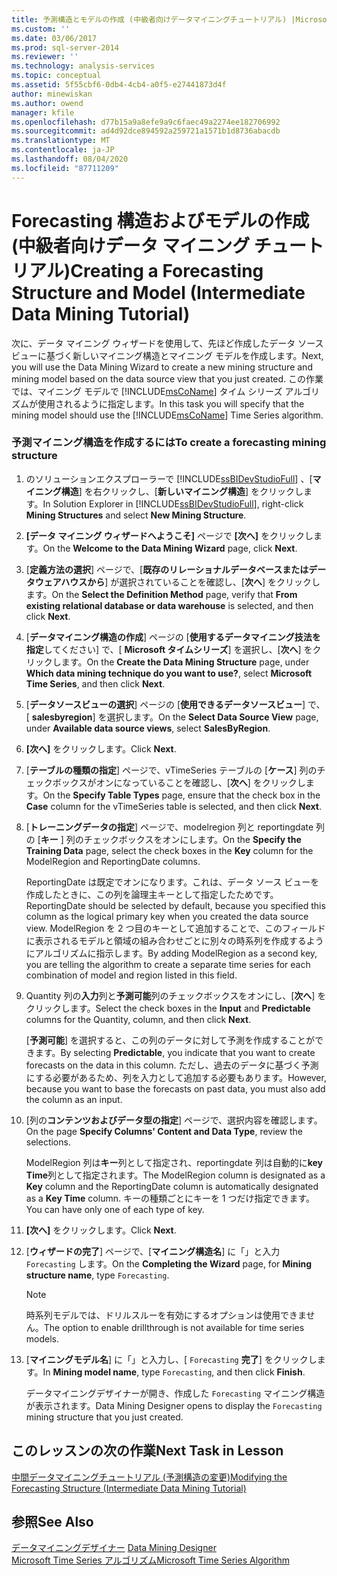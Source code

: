 ```yaml
---
title: 予測構造とモデルの作成 (中級者向けデータマイニングチュートリアル) |Microsoft Docs
ms.custom: ''
ms.date: 03/06/2017
ms.prod: sql-server-2014
ms.reviewer: ''
ms.technology: analysis-services
ms.topic: conceptual
ms.assetid: 5f55cbf6-0db4-4cb4-a0f5-e27441873d4f
author: minewiskan
ms.author: owend
manager: kfile
ms.openlocfilehash: d77b15a9a8efe9a9c6faec49a2274ee182706992
ms.sourcegitcommit: ad4d92dce894592a259721a1571b1d8736abacdb
ms.translationtype: MT
ms.contentlocale: ja-JP
ms.lasthandoff: 08/04/2020
ms.locfileid: "87711209"
---
```

# <a name="creating-a-forecasting-structure-and-model-intermediate-data-mining-tutorial"></a><span data-ttu-id="7ffa7-102">Forecasting 構造およびモデルの作成 (中級者向けデータ マイニング チュートリアル)</span><span class="sxs-lookup"><span data-stu-id="7ffa7-102">Creating a Forecasting Structure and Model (Intermediate Data Mining Tutorial)</span></span>
  <span data-ttu-id="7ffa7-103">次に、データ マイニング ウィザードを使用して、先ほど作成したデータ ソース ビューに基づく新しいマイニング構造とマイニング モデルを作成します。</span><span class="sxs-lookup"><span data-stu-id="7ffa7-103">Next, you will use the Data Mining Wizard to create a new mining structure and mining model based on the data source view that you just created.</span></span> <span data-ttu-id="7ffa7-104">この作業では、マイニング モデルで [!INCLUDE[msCoName](../includes/msconame-md.md)] タイム シリーズ アルゴリズムが使用されるように指定します。</span><span class="sxs-lookup"><span data-stu-id="7ffa7-104">In this task you will specify that the mining model should use the [!INCLUDE[msCoName](../includes/msconame-md.md)] Time Series algorithm.</span></span>  
  
### <a name="to-create-a-forecasting-mining-structure"></a><span data-ttu-id="7ffa7-105">予測マイニング構造を作成するには</span><span class="sxs-lookup"><span data-stu-id="7ffa7-105">To create a forecasting mining structure</span></span>  
  
1.  <span data-ttu-id="7ffa7-106">のソリューションエクスプローラーで [!INCLUDE[ssBIDevStudioFull](../includes/ssbidevstudiofull-md.md)] 、[**マイニング構造**] を右クリックし、[**新しいマイニング構造**] をクリックします。</span><span class="sxs-lookup"><span data-stu-id="7ffa7-106">In Solution Explorer in [!INCLUDE[ssBIDevStudioFull](../includes/ssbidevstudiofull-md.md)], right-click **Mining Structures** and select **New Mining Structure**.</span></span>  
  
2.  <span data-ttu-id="7ffa7-107">**[データ マイニング ウィザードへようこそ]** ページで **[次へ]** をクリックします。</span><span class="sxs-lookup"><span data-stu-id="7ffa7-107">On the **Welcome to the Data Mining Wizard** page, click **Next**.</span></span>  
  
3.  <span data-ttu-id="7ffa7-108">[**定義方法の選択**] ページで、[**既存のリレーショナルデータベースまたはデータウェアハウスから**] が選択されていることを確認し、[**次へ**] をクリックします。</span><span class="sxs-lookup"><span data-stu-id="7ffa7-108">On the **Select the Definition Method** page, verify that **From existing relational database or data warehouse** is selected, and then click **Next**.</span></span>  
  
4.  <span data-ttu-id="7ffa7-109">[**データマイニング構造の作成**] ページの [**使用するデータマイニング技法を指定**してください] で、[ **Microsoft タイムシリーズ**] を選択し、[**次へ**] をクリックします。</span><span class="sxs-lookup"><span data-stu-id="7ffa7-109">On the **Create the Data Mining Structure** page, under **Which data mining technique do you want to use?**, select **Microsoft Time Series**, and then click **Next**.</span></span>  
  
5.  <span data-ttu-id="7ffa7-110">[**データソースビューの選択**] ページの [**使用できるデータソースビュー**] で、[ **salesbyregion**] を選択します。</span><span class="sxs-lookup"><span data-stu-id="7ffa7-110">On the **Select Data Source View** page, under **Available data source views**, select **SalesByRegion**.</span></span>  
  
6.  <span data-ttu-id="7ffa7-111">**[次へ]** をクリックします。</span><span class="sxs-lookup"><span data-stu-id="7ffa7-111">Click **Next**.</span></span>  
  
7.  <span data-ttu-id="7ffa7-112">[**テーブルの種類の指定**] ページで、vTimeSeries テーブルの [**ケース**] 列のチェックボックスがオンになっていることを確認し、[**次へ**] をクリックします。</span><span class="sxs-lookup"><span data-stu-id="7ffa7-112">On the **Specify Table Types** page, ensure that the check box in the **Case** column for the vTimeSeries table is selected, and then click **Next**.</span></span>  
  
8.  <span data-ttu-id="7ffa7-113">[**トレーニングデータの指定**] ページで、modelregion 列と reportingdate 列の [**キー** ] 列のチェックボックスをオンにします。</span><span class="sxs-lookup"><span data-stu-id="7ffa7-113">On the **Specify the Training Data** page, select the check boxes in the **Key** column for the ModelRegion and ReportingDate columns.</span></span>  
  
     <span data-ttu-id="7ffa7-114">ReportingDate は既定でオンになります。これは、データ ソース ビューを作成したときに、この列を論理主キーとして指定したためです。</span><span class="sxs-lookup"><span data-stu-id="7ffa7-114">ReportingDate should be selected by default, because you specified this column as the logical primary key when you created the data source view.</span></span> <span data-ttu-id="7ffa7-115">ModelRegion を 2 つ目のキーとして追加することで、このフィールドに表示されるモデルと領域の組み合わせごとに別々の時系列を作成するようにアルゴリズムに指示します。</span><span class="sxs-lookup"><span data-stu-id="7ffa7-115">By adding ModelRegion as a second key, you are telling the algorithm to create a separate time series for each combination of model and region listed in this field.</span></span>  
  
9. <span data-ttu-id="7ffa7-116">Quantity 列の**入力**列と**予測可能**列のチェックボックスをオンにし、[**次へ**] をクリックします。</span><span class="sxs-lookup"><span data-stu-id="7ffa7-116">Select the check boxes in the **Input** and **Predictable** columns for the Quantity, column, and then click **Next**.</span></span>  
  
     <span data-ttu-id="7ffa7-117">[**予測可能**] を選択すると、この列のデータに対して予測を作成することができます。</span><span class="sxs-lookup"><span data-stu-id="7ffa7-117">By selecting **Predictable**, you indicate that you want to create forecasts on the data in this column.</span></span> <span data-ttu-id="7ffa7-118">ただし、過去のデータに基づく予測にする必要があるため、列を入力として追加する必要もあります。</span><span class="sxs-lookup"><span data-stu-id="7ffa7-118">However, because you want to base the forecasts on past data, you must also add the column as an input.</span></span>  
  
10. <span data-ttu-id="7ffa7-119">[列の**コンテンツおよびデータ型の指定**] ページで、選択内容を確認します。</span><span class="sxs-lookup"><span data-stu-id="7ffa7-119">On the page **Specify Columns' Content and Data Type**, review the selections.</span></span>  
  
     <span data-ttu-id="7ffa7-120">ModelRegion 列は**キー**列として指定され、reportingdate 列は自動的に**key Time**列として指定されます。</span><span class="sxs-lookup"><span data-stu-id="7ffa7-120">The ModelRegion column is designated as a **Key** column and the ReportingDate column is automatically designated as a **Key Time** column.</span></span> <span data-ttu-id="7ffa7-121">キーの種類ごとにキーを 1 つだけ指定できます。</span><span class="sxs-lookup"><span data-stu-id="7ffa7-121">You can have only one of each type of key.</span></span>  
  
11. <span data-ttu-id="7ffa7-122">**[次へ]** をクリックします。</span><span class="sxs-lookup"><span data-stu-id="7ffa7-122">Click **Next**.</span></span>  
  
12. <span data-ttu-id="7ffa7-123">[**ウィザードの完了**] ページで、[**マイニング構造名**] に「」と入力 `Forecasting` します。</span><span class="sxs-lookup"><span data-stu-id="7ffa7-123">On the **Completing the Wizard** page, for **Mining structure name**, type `Forecasting`.</span></span>  
  
    > [!NOTE]  
    >  <span data-ttu-id="7ffa7-124">時系列モデルでは、ドリルスルーを有効にするオプションは使用できません。</span><span class="sxs-lookup"><span data-stu-id="7ffa7-124">The option to enable drillthrough is not available for time series models.</span></span>  
  
13. <span data-ttu-id="7ffa7-125">[**マイニングモデル名**] に「」と入力し、[ `Forecasting` **完了**] をクリックします。</span><span class="sxs-lookup"><span data-stu-id="7ffa7-125">In **Mining model name**, type `Forecasting`, and then click **Finish**.</span></span>  
  
     <span data-ttu-id="7ffa7-126">データマイニングデザイナーが開き、作成した `Forecasting` マイニング構造が表示されます。</span><span class="sxs-lookup"><span data-stu-id="7ffa7-126">Data Mining Designer opens to display the `Forecasting` mining structure that you just created.</span></span>  
  
## <a name="next-task-in-lesson"></a><span data-ttu-id="7ffa7-127">このレッスンの次の作業</span><span class="sxs-lookup"><span data-stu-id="7ffa7-127">Next Task in Lesson</span></span>  
 [<span data-ttu-id="7ffa7-128">中間データマイニングチュートリアル &#40;予測構造の変更&#41;</span><span class="sxs-lookup"><span data-stu-id="7ffa7-128">Modifying the Forecasting Structure &#40;Intermediate Data Mining Tutorial&#41;</span></span>](../../2014/tutorials/modifying-the-forecasting-structure-intermediate-data-mining-tutorial.md)  
  
## <a name="see-also"></a><span data-ttu-id="7ffa7-129">参照</span><span class="sxs-lookup"><span data-stu-id="7ffa7-129">See Also</span></span>  
 <span data-ttu-id="7ffa7-130">[データマイニングデザイナー](../../2014/analysis-services/data-mining/data-mining-designer.md) </span><span class="sxs-lookup"><span data-stu-id="7ffa7-130">[Data Mining Designer](../../2014/analysis-services/data-mining/data-mining-designer.md) </span></span>  
 [<span data-ttu-id="7ffa7-131">Microsoft Time Series アルゴリズム</span><span class="sxs-lookup"><span data-stu-id="7ffa7-131">Microsoft Time Series Algorithm</span></span>](../../2014/analysis-services/data-mining/microsoft-time-series-algorithm.md)  
  
  
